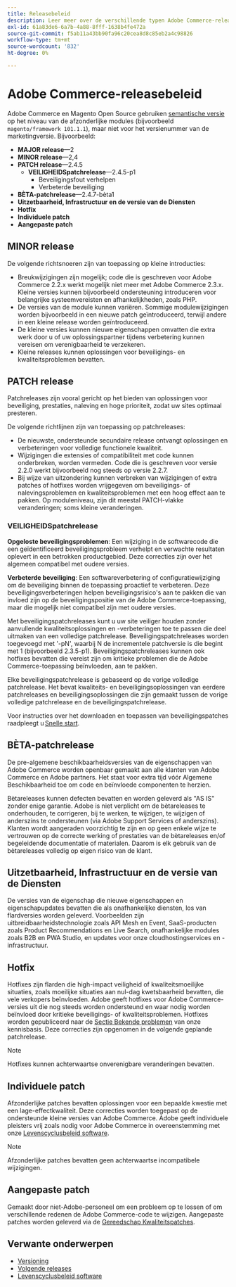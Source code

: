 ```yaml
---
title: Releasebeleid
description: Leer meer over de verschillende typen Adobe Commerce-releases, zoals kleine patches, beveiligingspatches, functies, hotfix, afzonderlijke patches en aangepaste patches.
exl-id: 61a83de6-6a7b-4a88-8fff-1638b4fe472a
source-git-commit: f5ab11a43bb90fa96c20cea8d8c85eb2a4c98826
workflow-type: tm+mt
source-wordcount: '832'
ht-degree: 0%

---
```


# Adobe Commerce-releasebeleid

Adobe Commerce en Magento Open Source gebruiken [semantische versie](https://semver.org/) op het niveau van de afzonderlijke modules (bijvoorbeeld `magento/framework 101.1.1`), maar niet voor het versienummer van de marketingversie. Bijvoorbeeld:

- **MAJOR release**—2
- **MINOR release**—2,4
- **PATCH release**—2.4.5
   - **VEILIGHEIDSpatchrelease**—2.4.5-p1
      - Beveiligingsfout verhelpen
      - Verbeterde beveiliging
- **BÈTA-patchrelease**—2.4.7-bèta1
- **Uitzetbaarheid, Infrastructuur en de versie van de Diensten**
- **Hotfix**
- **Individuele patch**
- **Aangepaste patch**

## MINOR release

De volgende richtsnoeren zijn van toepassing op kleine introducties:

- Breukwijzigingen zijn mogelijk; code die is geschreven voor Adobe Commerce 2.2.x werkt mogelijk niet meer met Adobe Commerce 2.3.x. Kleine versies kunnen bijvoorbeeld ondersteuning introduceren voor belangrijke systeemvereisten en afhankelijkheden, zoals PHP.
- De versies van de module kunnen variëren. Sommige modulewijzigingen worden bijvoorbeeld in een nieuwe patch geïntroduceerd, terwijl andere in een kleine release worden geïntroduceerd.
- De kleine versies kunnen nieuwe eigenschappen omvatten die extra werk door u of uw oplossingspartner tijdens verbetering kunnen vereisen om verenigbaarheid te verzekeren.
- Kleine releases kunnen oplossingen voor beveiligings- en kwaliteitsproblemen bevatten.

## PATCH release

Patchreleases zijn vooral gericht op het bieden van oplossingen voor beveiliging, prestaties, naleving en hoge prioriteit, zodat uw sites optimaal presteren.

De volgende richtlijnen zijn van toepassing op patchreleases:

- De nieuwste, ondersteunde secundaire release ontvangt oplossingen en verbeteringen voor volledige functionele kwaliteit.
- Wijzigingen die extensies of compatibiliteit met code kunnen onderbreken, worden vermeden. Code die is geschreven voor versie 2.2.0 werkt bijvoorbeeld nog steeds op versie 2.2.7.
- Bij wijze van uitzondering kunnen verbreken van wijzigingen of extra patches of hotfixes worden vrijgegeven om beveiligings- of nalevingsproblemen en kwaliteitsproblemen met een hoog effect aan te pakken. Op moduleniveau, zijn dit meestal PATCH-vlakke veranderingen; soms kleine veranderingen.

### VEILIGHEIDSpatchrelease

**Opgeloste beveiligingsproblemen**: Een wijziging in de softwarecode die een geïdentificeerd beveiligingsprobleem verhelpt en verwachte resultaten oplevert in een betrokken productgebied. Deze correcties zijn over het algemeen compatibel met oudere versies.

**Verbeterde beveiliging**: Een softwareverbetering of configuratiewijziging om de beveiliging binnen de toepassing proactief te verbeteren. Deze beveiligingsverbeteringen helpen beveiligingsrisico&#39;s aan te pakken die van invloed zijn op de beveiligingspositie van de Adobe Commerce-toepassing, maar die mogelijk niet compatibel zijn met oudere versies.

Met beveiligingspatchreleases kunt u uw site veiliger houden zonder aanvullende kwaliteitsoplossingen en -verbeteringen toe te passen die deel uitmaken van een volledige patchrelease. Beveiligingspatchreleases worden toegevoegd met &#39;-pN&#39;, waarbij N de incrementele patchversie is die begint met 1 (bijvoorbeeld 2.3.5-p1). Beveiligingspatchreleases kunnen ook hotfixes bevatten die vereist zijn om kritieke problemen die de Adobe Commerce-toepassing beïnvloeden, aan te pakken.

Elke beveiligingspatchrelease is gebaseerd op de vorige volledige patchrelease. Het bevat kwaliteits- en beveiligingsoplossingen van eerdere patchreleases en beveiligingsoplossingen die zijn gemaakt tussen de vorige volledige patchrelease en de beveiligingspatchrelease.

Voor instructies over het downloaden en toepassen van beveiligingspatches raadpleegt u [Snelle start](../installation/composer.md#example---security-patch).

## BÈTA-patchrelease

De pre-algemene beschikbaarheidsversies van de eigenschappen van Adobe Commerce worden openbaar gemaakt aan alle klanten van Adobe Commerce en Adobe partners. Het staat voor extra tijd vóór Algemene Beschikbaarheid toe om code en beïnvloede componenten te herzien.

Bètareleases kunnen defecten bevatten en worden geleverd als &quot;AS IS&quot; zonder enige garantie. Adobe is niet verplicht om de bètareleases te onderhouden, te corrigeren, bij te werken, te wijzigen, te wijzigen of anderszins te ondersteunen (via Adobe Support Services of anderszins). Klanten wordt aangeraden voorzichtig te zijn en op geen enkele wijze te vertrouwen op de correcte werking of prestaties van de bètareleases en/of begeleidende documentatie of materialen. Daarom is elk gebruik van de bètareleases volledig op eigen risico van de klant.

## Uitzetbaarheid, Infrastructuur en de versie van de Diensten

De versies van de eigenschap die nieuwe eigenschappen en eigenschapupdates bevatten die als onafhankelijke diensten, los van flardversies worden geleverd. Voorbeelden zijn uitbreidbaarheidstechnologie zoals API Mesh en Event, SaaS-producten zoals Product Recommendations en Live Search, onafhankelijke modules zoals B2B en PWA Studio, en updates voor onze cloudhostingservices en -infrastructuur.

## Hotfix

Hotfixes zijn flarden die high-impact veiligheid of kwaliteitsmoeilijke situaties, zoals moeilijke situaties aan nul-dag kwetsbaarheid bevatten, die vele verkopers beïnvloeden. Adobe geeft hotfixes voor Adobe Commerce-versies uit die nog steeds worden ondersteund en waar nodig worden beïnvloed door kritieke beveiligings- of kwaliteitsproblemen. Hotfixes worden gepubliceerd naar de [Sectie Bekende problemen](https://support.magento.com/hc/en-us/sections/360003869892-Known-issues-patches-attached-) van onze kennisbasis. Deze correcties zijn opgenomen in de volgende geplande patchrelease.

>[!NOTE]
>
>Hotfixes kunnen achterwaartse onverenigbare veranderingen bevatten.

## Individuele patch

Afzonderlijke patches bevatten oplossingen voor een bepaalde kwestie met een lage-effectkwaliteit. Deze correcties worden toegepast op de ondersteunde kleine versies van Adobe Commerce. Adobe geeft individuele pleisters vrij zoals nodig voor Adobe Commerce in overeenstemming met onze [Levenscyclusbeleid software](https://www.adobe.com/content/dam/cc/en/legal/terms/enterprise/pdfs/Adobe-Commerce-Software-Lifecycle-Policy.pdf).

>[!NOTE]
>
>Afzonderlijke patches bevatten geen achterwaartse incompatibele wijzigingen.

## Aangepaste patch

Gemaakt door niet-Adobe-personeel om een probleem op te lossen of om verschillende redenen de Adobe Commerce-code te wijzigen. Aangepaste patches worden geleverd via de [Gereedschap Kwaliteitspatches](https://experienceleague.adobe.com/docs/commerce-operations/tools/quality-patches-tool/usage.html).

## Verwante onderwerpen

- [Versioning](https://developer.adobe.com/commerce/php/development/versioning/)
- [Volgende releases](schedule.md)
- [Levenscyclusbeleid software](https://www.adobe.com/content/dam/cc/en/legal/terms/enterprise/pdfs/Adobe-Commerce-Software-Lifecycle-Policy.pdf)
